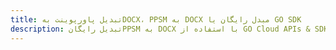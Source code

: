 ---title: تبدیل پاورپوینت بهDOCX، PPSM به DOCX مبدل رایگان یا GO SDKdescription: تبدیل رایگانPPSM به DOCX با استفاده از GO Cloud APIs & SDK. همچنین اسناد Microsoft PowerPoint را در Cloud ایجاد، ویرایش و رندر کنید.---
